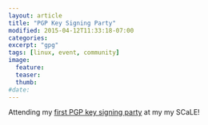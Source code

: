 ```yaml
---
layout: article
title: "PGP Key Signing Party"
modified: 2015-04-12T11:33:18-07:00
categories: 
excerpt: "gpg"
tags: [linux, event, community]
image:
  feature:
  teaser:
  thumb:
#date:
---
```

Attending my [first PGP key signing party](http://www.socallinuxexpo.org/scale11x/pgp-key-signing-party.html) at my my SCaLE!
